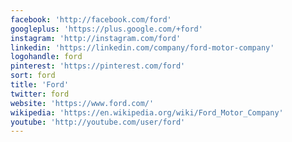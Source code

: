 ```yaml
---
facebook: 'http://facebook.com/ford'
googleplus: 'https://plus.google.com/+ford'
instagram: 'http://instagram.com/ford'
linkedin: 'https://linkedin.com/company/ford-motor-company'
logohandle: ford
pinterest: 'https://pinterest.com/ford'
sort: ford
title: 'Ford'
twitter: ford
website: 'https://www.ford.com/'
wikipedia: 'https://en.wikipedia.org/wiki/Ford_Motor_Company'
youtube: 'http://youtube.com/user/ford'
---
```

